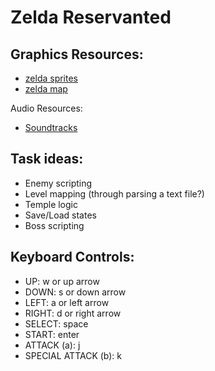 Zelda Reservanted
=================

Graphics Resources:
-------------------
* [zelda sprites](http://www.spriters-resource.com/nes/thelegendofzelda/)
* [zelda map](http://www.nesmaps.com/maps/Zelda/ZeldaOverworld1stQuest.swf)

Audio Resources:
* [Soundtracks](http://www.zeldadungeon.net/Zelda01-the-legend-of-zelda-soundtrack-music.php)

Task ideas:
-----------
* Enemy scripting
* Level mapping (through parsing a text file?)
* Temple logic
* Save/Load states
* Boss scripting

Keyboard Controls:
------------------
* UP: w or up arrow
* DOWN: s or down arrow
* LEFT: a or left arrow
* RIGHT: d or right arrow
* SELECT: space
* START: enter
* ATTACK (a): j
* SPECIAL ATTACK (b): k
